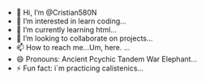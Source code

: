 - 👋 Hi, I’m @Cristian580N
- 👀 I’m interested in learn coding...
- 🌱 I’m currently learning html...
- 💞️ I’m looking to collaborate on projects...
- 📫 How to reach me...Um, here. ...
- 😄 Pronouns: Ancient Pcychic Tandem War Elephant...
- ⚡ Fun fact: i´m practicing calistenics...

<!---
Cristian580N/Cristian580N is a ✨ special ✨ repository because its `README.md` (this file) appears on your GitHub profile.
You can click the Preview link to take a look at your changes.
--->
